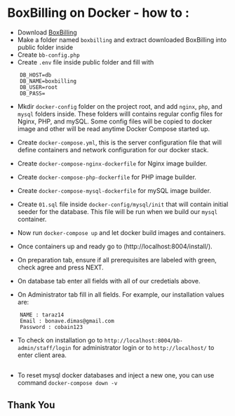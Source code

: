 # BoxBilling on Docker - how to :

- Download [BoxBilling](https://github.com/boxbilling/boxbilling/releases/)
- Make a folder named `boxbilling` and extract downloaded BoxBilling into public folder inside
- Create `bb-config.php`
- Create `.env` file inside public folder and fill with

```
    DB_HOST=db
    DB_NAME=boxbilling
    DB_USER=root
    DB_PASS=
```

- Mkdir `docker-config` folder on the project root, and add `nginx`, `php`, and `mysql` folders inside. These folders willl contains regular config files for Nginx, PHP, and mySQL. Some config files will be copied to docker image and other will be read anytime Docker Compose started up.
- Create `docker-compose.yml`, this is the server configuration file that will define containers and network configuration for our docker stack.
- Create `docker-compose-nginx-dockerfile` for Nginx image builder.
- Create `docker-compose-php-dockerfile` for PHP image builder.
- Create `docker-compose-mysql-dockerfile` for mySQL image builder.
- Create `01.sql` file inside `docker-config/mysql/init` that will contain initial seeder for the database. This file will be run when we build our `mysql` container.

- Now run `docker-compose up` and let docker build images and containers.
- Once containers up and ready go to (http://localhost:8004/install/).
- On preparation tab, ensure if all prerequisites are labeled with green, check agree and press NEXT.
- On database tab enter all fields with all of our credetials above.
- On Administrator tab fill in all fields. For example, our installation values are:

```
    NAME : taraz14
    Email : bonave.dimas@gmail.com
    Password : cobain123
```

- To check on installation go to `http://localhost:8004/bb-admin/staff/login` for administrator login or to `http://localhost/` to enter client area.

##

- To reset mysql docker databases and inject a new one, you can use command `docker-compose down -v`

## Thank You
